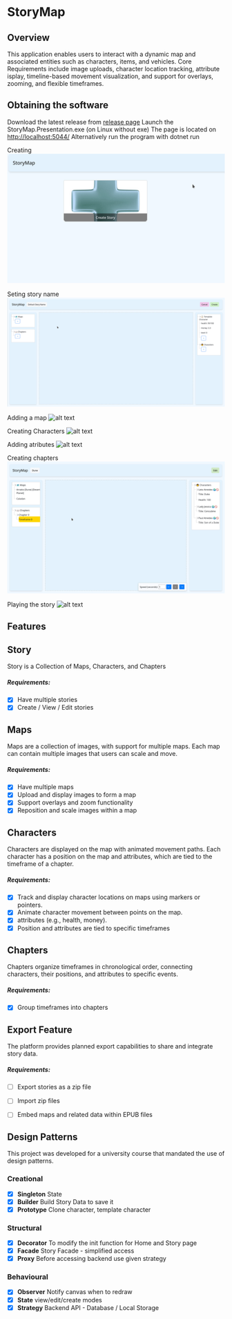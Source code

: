 # StoryMap

## Overview

This application enables users to interact with a dynamic map and associated entities such as characters, items, and vehicles. Core Requirements include image uploads, character location tracking, attribute isplay, timeline-based movement visualization, and support for overlays, zooming, and flexible timeframes.


## Obtaining the software
Download the latest release from [release page](https://github.com/CatalinPlesu/StoryMap/releases)
Launch the StoryMap.Presentation.exe (on Linux without exe)
The page is located on [http://localhost:5044/](http://localhost:5044/)
Alternatively run the program with dotnet run

Creating
![alt text](<md/Peek 2024-12-31 18-27.gif>)

Seting story name
![alt text](md/create.gif)

Adding a map
![alt text](<md/add map.gif>)

Creating Characters
![alt text](<md/creating characters-1.gif>)

Adding atributes
![alt text](md/atributes.gif)

Creating chapters
![alt text](md/chapters.gif)

Playing the story
![alt text](<md/playing the story.gif>)


## Features

## Story 
Story is a Collection of Maps, Characters, and Chapters

##### Requirements:
- [x] Have multiple stories
- [x] Create / View / Edit stories

## Maps
Maps are a collection of images, with support for multiple maps. Each map can
contain multiple images that users can scale and move.

##### Requirements:
- [x] Have multiple maps
- [x] Upload and display images to form a map
- [x] Support overlays and zoom functionality
- [x] Reposition and scale images within a map

## Characters
Characters are displayed on the map with animated movement paths. Each
character has a position on the map and attributes, which are tied to the
timeframe of a chapter.

##### Requirements:
- [x] Track and display character locations on maps using markers or pointers.
- [x] Animate character movement between points on the map.
- [x] attributes (e.g., health, money).
- [x] Position and attributes are tied to specific timeframes 

## Chapters
Chapters organize timeframes in chronological order, connecting characters,
their positions, and attributes to specific events.

##### Requirements:
- [x] Group timeframes into chapters

## Export Feature
The platform provides planned export capabilities to share and integrate story
data.

##### Requirements:
- [ ] Export stories as a zip file
- [ ] Import zip files 
- [ ] Embed maps and related data within EPUB files


## Design Patterns
This project was developed for a university course that mandated the use of design 
patterns.

### Creational
- [x] **Singleton** State
- [x] **Builder** Build Story Data to save it
- [x] **Prototype** Clone character, template character

### Structural
- [x] **Decorator** To modify the init function for Home and Story page
- [x] **Facade** Story Facade - simplified access  
- [x] **Proxy** Before accessing backend use given strategy
### Behavioural
- [x] **Observer** Notify canvas when to redraw  
- [x] **State** view/edit/create modes  
- [x] **Strategy** Backend API - Database / Local Storage  
